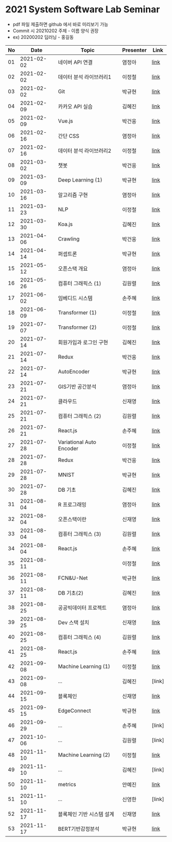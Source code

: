 # 2021 System Software Lab Seminar
- pdf 파일 제출하면 github 에서 바로 미리보기 가능
- Commit 시 20210202 주제 - 이름 양식 권장
- ex) 20200202 딥러닝 - 홍길동

| No |Date|               Topic               |  Presenter  |    Link   |
|----|----------------|------------------------------------|-------------|-----------|
| 01 |2021-02-02|네이버 API 연결|염정아|[link](https://github.com/KITSSL/2021_SEMINA/blob/main/2%EC%9B%94/20200202%20%EB%84%A4%EC%9D%B4%EB%B2%84%20API.pptx)|
| 02 |2021-02-02|데이터 분석 라이브러리1|이정철|[link](https://github.com/KITSSL/2021_SEMINA/blob/main/2%EC%9B%94/%EB%8D%B0%EC%9D%B4%ED%84%B0%EB%B6%84%EC%84%9D%20%EB%9D%BC%EC%9D%B4%EB%B8%8C%EB%9F%AC%EB%A6%AC.pptx)|
| 03 |2021-02-02|Git|박규현|[link](https://github.com/KITSSL/2021_SEMINA/blob/main/2%EC%9B%94/3%EB%B2%88%EC%A7%B8.pptx)|
| 04 |2021-02-09|카카오 API 실습|김혜진|[link](https://github.com/KITSSL/2021_SEMINA/blob/main/2%EC%9B%94/210209_%EC%B9%B4%EC%B9%B4%EC%98%A4%20API%20%EC%8B%A4%EC%8A%B5.pptx)|
| 05 |2021-02-09|Vue.js|박건웅|[link](https://github.com/KITSSL/2021_SEMINA/blob/main/2%EC%9B%94/%EC%84%B8%EB%AF%B8%EB%82%984.pptx)|
| 06 |2021-02-16|간단 CSS|염정아|[link](https://github.com/KITSSL/2021_SEMINA/blob/main/2%EC%9B%94/20210216%20%EA%B0%84%EB%8B%A8CSS.pptx)|
| 07 |2021-02-16|데이터 분석 라이브러리2|이정철|[link](https://github.com/KITSSL/2021_SEMINA/blob/main/2%EC%9B%94/%EB%8D%B0%EC%9D%B4%ED%84%B0%EB%B6%84%EC%84%9D%20%EB%9D%BC%EC%9D%B4%EB%B8%8C%EB%9F%AC%EB%A6%AC2.pptx)|
| 08 |2021-03-02|챗봇|박건웅|[link](https://github.com/KITSSL/2021_SEMINA/blob/main/3%EC%9B%94/%EC%84%B8%EB%AF%B8%EB%82%985.pptx)|
| 09 |2021-03-09|Deep Learning (1)|박규현|[link](https://github.com/KITSSL/2021_SEMINA/blob/main/3%EC%9B%94/20190431%20deeplearning(1).7z)|
| 10 |2021-03-16|알고리즘 구현|염정아|[link](https://github.com/KITSSL/2021_SEMINA/blob/main/3%EC%9B%94/20210316%20%EC%95%8C%EA%B3%A0%EB%A6%AC%EC%A6%98%EA%B5%AC%ED%98%84.pptx)|
| 11 |2021-03-23|NLP|이정철|[link](https://github.com/KITSSL/2021_SEMINA/blob/main/4%EC%9B%94/%EC%9E%90%EC%97%B0%EC%96%B4%EC%B2%98%EB%A6%AC.pptx)|
| 12 |2021-03-30|Koa.js|김혜진|[link](https://github.com/KITSSL/2021_SEMINA/blob/main/3%EC%9B%94/210330_Koa.pptx)|
| 13 |2021-04-06|Crawling|박건웅|[link](https://github.com/KITSSL/2021_SEMINA/blob/main/4%EC%9B%94/%EC%84%B8%EB%AF%B8%EB%82%986.pptx)|
| 14 |2021-04-14|퍼셉트론|박규현|[link](https://github.com/KITSSL/2021_SEMINA/blob/main/4%EC%9B%94/5%EB%B2%88%EC%A7%B8.pdf)|
| 15 |2021-05-12|오픈스택 개요|염정아|[link](https://github.com/KITSSL/2021_SEMINA/blob/main/5%EC%9B%94/20210512%20%EC%98%A4%ED%94%88%EC%8A%A4%ED%83%9D%EA%B0%9C%EC%9A%94.pptx)|
| 16 |2021-05-26|컴퓨터 그래픽스 (1)|김원렬|[link](https://github.com/KITSSL/2021_SEMINA/blob/main/5%EC%9B%94/%EC%BB%B4%ED%93%A8%ED%84%B0-%EA%B7%B8%EB%9E%98%ED%94%BD%EC%8A%A4-1%EB%B2%88%EC%A7%B8.pptx)|
| 17 |2021-06-02|임베디드 시스템|손주혜|[link](https://github.com/KITSSL/2021_SEMINA/blob/main/6%EC%9B%94/20210602%EC%84%B8%EB%AF%B8%EB%82%98%EC%9E%84%EB%B2%A0%EB%94%94%EB%93%9C%EC%8B%9C%EC%8A%A4%ED%85%9C.pdf)|
| 18 |2021-06-09|Transformer (1)|이정철|[link](https://github.com/KITSSL/2021_SEMINA/blob/main/6%EC%9B%94/20210609%EC%84%B8%EB%AF%B8%EB%82%98Transformer.pptx)|
| 19 |2021-07-07|Transformer (2)|이정철|[link](https://github.com/KITSSL/2021_SEMINA/blob/main/7%EC%9B%94/20210707%EC%84%B8%EB%AF%B8%EB%82%98Transformer.pptx)|
| 20 |2021-07-14|회원가입과 로그인 구현|김혜진|[link](https://github.com/KITSSL/2021_SEMINA/blob/main/7%EC%9B%94/210714_%ED%9A%8C%EC%9B%90%EA%B0%80%EC%9E%85%EA%B3%BC%20%EB%A1%9C%EA%B7%B8%EC%9D%B8%20%EA%B5%AC%ED%98%84.pptx)|
| 21 |2021-07-14|Redux|박건웅|[link](https://github.com/KITSSL/2021_SEMINA/blob/main/7%EC%9B%94/%EC%84%B8%EB%AF%B8%EB%82%987.pptx)|
| 22 |2021-07-14|AutoEncoder|박규현|[link](https://github.com/KITSSL/2021_SEMINA/blob/main/7%EC%9B%94/autoEncoder.ipynb)|
| 23 |2021-07-21|GIS기반 공간분석|염정아|[link](https://github.com/KITSSL/2021_SEMINA/blob/main/7%EC%9B%94/20210721%20GIS%EA%B8%B0%EB%B0%98%20%EA%B3%B5%EA%B0%84%EB%B6%84%EC%84%9D.pptx)|
| 24 |2021-07-21|클라우드|신재영|[link](https://github.com/KITSSL/2021_SEMINA/blob/main/7%EC%9B%94/01%20%EC%9D%B8%ED%94%84%EB%9D%BC%20%ED%99%98%EA%B2%BD%20%EB%B3%80%ED%99%94%EC%9D%98%20%EC%8B%9C%EC%9E%91%2C%20%ED%81%B4%EB%9D%BC%EC%9A%B0%EB%93%9C_V1.0_%EC%8B%A0%EC%9E%AC%EC%98%81.pptx)|
| 25 |2021-07-21|컴퓨터 그래픽스 (2)|김원렬|[link](https://github.com/KITSSL/2021_SEMINA/blob/main/7%EC%9B%94/20200252%20computer%20graphics_2%20%EA%B9%80%EC%9B%90%EB%A0%AC.pptx)|
| 26 |2021-07-21|React.js|손주혜|[link](https://github.com/KITSSL/2021_SEMINA/commit/5a9eda55b2c5310f8c1df0ca0d22a541a7967814)|
| 27 |2021-07-28| Variational Auto Encoder |이정철|[link](https://github.com/KITSSL/2021_SEMINA/commit/6d4963b59f995b953807438a9be6c88a2408b67c)|
| 28 |2021-07-28|Redux|박건웅|[link](https://github.com/KITSSL/2021_SEMINA/blob/main/7%EC%9B%94/%EC%84%B8%EB%AF%B8%EB%82%987.pptx)|
| 29 |2021-07-28|MNIST|박규현|[link](https://github.com/KITSSL/2021_SEMINA/commit/5787edb59413372d41fcd154a849e1a7c2019e53)|
| 30 |2021-07-28|DB 기초|김혜진|[link](https://github.com/KITSSL/2021_SEMINA/blob/main/7%EC%9B%94/210728_DB%EA%B8%B0%EC%B4%88.pptx)|
| 31 |2021-08-04|R 프로그래밍|염정아|[link](https://github.com/KITSSL/2021_SEMINA/blob/main/8%EC%9B%94/20210803%20R%ED%94%84%EB%A1%9C%EA%B7%B8%EB%9E%98%EB%B0%8D.pptx)|
| 32 |2021-08-04|오픈스택이란|신재영|[link](https://github.com/KITSSL/2021_SEMINA/blob/main/8%EC%9B%94/02%20%EC%98%A4%ED%94%88%EC%8A%A4%ED%83%9D%EC%9D%B4%EB%9E%80_%EC%8B%A0%EC%9E%AC%EC%98%81_V1.0.pptx)|
| 33 |2021-08-04|컴퓨터 그래픽스 (3)|김원렬|[link](https://github.com/KITSSL/2021_SEMINA/blob/main/8%EC%9B%94/20200252%20computer%20graphics_3%20%EA%B9%80%EC%9B%90%EB%A0%AC.pptx.pptx)|
| 34 |2021-08-04|React.js|손주혜|[link](https://github.com/KITSSL/2021_SEMINA/commit/441bcb44874272ec644b85351c13c496c8c657f9)|
| 35 |2021-08-11||이정철|[link]()|
| 36 |2021-08-11|FCN&U-Net|박규현|[link](https://github.com/KITSSL/2021_SEMINA/tree/main/8%EC%9B%94)|
| 37 |2021-08-11|DB 기초(2)|김혜진|[link](https://github.com/KITSSL/2021_SEMINA/blob/main/8%EC%9B%94/210811_DB%EA%B8%B0%EC%B4%882.pptx)|
| 38 |2021-08-25|공공빅데이터 프로젝트|염정아|[link](https://github.com/KITSSL/2021_SEMINA/blob/main/8%EC%9B%94/20210825%20%EA%B3%B5%EA%B3%B5%EB%B9%85%EB%8D%B0%EC%9D%B4%ED%84%B0%20%ED%94%84%EB%A1%9C%EC%A0%9D%ED%8A%B8_.pptx)|
| 39 |2021-08-25|Dev 스택 설치|신재영|[link](https://github.com/KITSSL/2021_SEMINA/blob/main/8%EC%9B%94/03.%20devstack%20%EC%84%A4%EC%B9%98V1.0.pptx)|
| 40 |2021-08-25|컴퓨터 그래픽스 (4)|김원렬|[link](https://github.com/KITSSL/2021_SEMINA/blob/main/8%EC%9B%94/20200252%20computer%20graphics_4%20%EA%B9%80%EC%9B%90%EB%A0%AC.pptx.pptx)|
| 41 |2021-08-25|React.js|손주혜|[link](https://github.com/KITSSL/2021_SEMINA/commit/452649d8dd8accb2265169cba15153d545533c9d)|
| 42 |2021-09-08|Machine Learning (1)|이정철|[link](https://github.com/KITSSL/2021_SEMINA/blob/main/9%EC%9B%94/Machine%20Learning%20(1).pptx)|
| 43 |2021-09-08|...|김혜진|[link]|
| 44 |2021-09-15|블록체인|신재영|[link](https://github.com/KITSSL/2021_SEMINA/blob/main/9%EC%9B%94/01.%20%EB%B8%94%EB%A1%9D%EC%B2%B4%EC%9D%B8V1.0.pptx)|
| 45 |2021-09-15|EdgeConnect|박규현|[link](https://github.com/KITSSL/2021_SEMINA/blob/main/9%EC%9B%94/EdgeConnect.pdf)|
| 46 |2021-09-29|...|손주혜|[link]|
| 47 |2021-10-06|...|김원렬|[link]|
| 48 |2021-11-10|Machine Learning (2)|이정철|[link](https://github.com/KITSSL/2021_SEMINA/blob/main/11%EC%9B%94/Machine%20Learning%20(2).pptx)|
| 49 |2021-11-10|...|김혜진|[link]|
| 50 |2021-11-10|metrics|안예진|[link](https://github.com/KITSSL/2021_SEMINA/blob/main/11%EC%9B%94/20211110%20metrics%20%EC%95%88%EC%98%88%EC%A7%84.pdf)|
| 51 |2021-11-10|...|신영한|[link]|
| 52 |2021-11-17|블록체인 기반 시스템 설계|신재영|[link](https://github.com/KITSSL/2021_SEMINA/blob/main/11%EC%9B%94/02.%20%EB%94%A5%EB%9F%AC%EB%8B%9D%20%ED%98%95%EC%83%81%EA%B4%80%EB%A6%AC%EB%A5%BC%20%EC%9C%84%ED%95%9C%20%EB%B8%94%EB%A1%9D%EC%B2%B4%EC%9D%B8%20%EA%B8%B0%EB%B0%98%20%EC%8B%9C%EC%8A%A4%ED%85%9C%20%EC%84%A4%EA%B3%84V1.0.pptx)|
| 53 |2021-11-17|BERT기반감정분석|박규현|[link](https://github.com/KITSSL/2021_SEMINA/blob/main/11%EC%9B%94/20211117%20BERT%20%EB%B0%95%EA%B7%9C%ED%98%84.pdf)|
